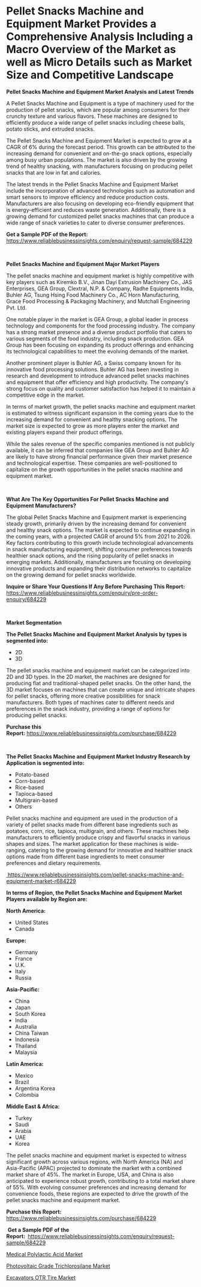 <p><h1>Pellet Snacks Machine and Equipment Market Provides a Comprehensive Analysis Including a Macro Overview of the Market as well as Micro Details such as Market Size and Competitive Landscape</h1></p><p><strong>Pellet Snacks Machine and Equipment Market Analysis and Latest Trends</strong></p>
<p><p>A Pellet Snacks Machine and Equipment is a type of machinery used for the production of pellet snacks, which are popular among consumers for their crunchy texture and various flavors. These machines are designed to efficiently produce a wide range of pellet snacks including cheese balls, potato sticks, and extruded snacks.</p><p>The Pellet Snacks Machine and Equipment Market is expected to grow at a CAGR of 6% during the forecast period. This growth can be attributed to the increasing demand for convenient and on-the-go snack options, especially among busy urban populations. The market is also driven by the growing trend of healthy snacking, with manufacturers focusing on producing pellet snacks that are low in fat and calories.</p><p>The latest trends in the Pellet Snacks Machine and Equipment Market include the incorporation of advanced technologies such as automation and smart sensors to improve efficiency and reduce production costs. Manufacturers are also focusing on developing eco-friendly equipment that is energy-efficient and reduces waste generation. Additionally, there is a growing demand for customized pellet snacks machines that can produce a wide range of snack varieties to cater to diverse consumer preferences.</p></p>
<p><strong>Get a Sample PDF of the Report:&nbsp;</strong> <a href="https://www.reliablebusinessinsights.com/enquiry/request-sample/684229">https://www.reliablebusinessinsights.com/enquiry/request-sample/684229</a></p>
<p>&nbsp;</p>
<p><strong>Pellet Snacks Machine and Equipment Major Market Players</strong></p>
<p><p>The pellet snacks machine and equipment market is highly competitive with key players such as Kiremko B.V., Jinan Dayi Extrusion Machinery Co., JAS Enterprises, GEA Group, Clextral, N.P. & Company, Radhe Equipments India, Buhler AG, Tsung Hsing Food Machinery Co., AC Horn Manufacturing, Grace Food Processing & Packaging Machinery, and Mutchall Engineering Pvt. Ltd.</p><p>One notable player in the market is GEA Group, a global leader in process technology and components for the food processing industry. The company has a strong market presence and a diverse product portfolio that caters to various segments of the food industry, including snack production. GEA Group has been focusing on expanding its product offerings and enhancing its technological capabilities to meet the evolving demands of the market.</p><p>Another prominent player is Buhler AG, a Swiss company known for its innovative food processing solutions. Buhler AG has been investing in research and development to introduce advanced pellet snacks machines and equipment that offer efficiency and high productivity. The company's strong focus on quality and customer satisfaction has helped it to maintain a competitive edge in the market.</p><p>In terms of market growth, the pellet snacks machine and equipment market is estimated to witness significant expansion in the coming years due to the increasing demand for convenient and healthy snacking options. The market size is expected to grow as more players enter the market and existing players expand their product offerings.</p><p>While the sales revenue of the specific companies mentioned is not publicly available, it can be inferred that companies like GEA Group and Buhler AG are likely to have strong financial performance given their market presence and technological expertise. These companies are well-positioned to capitalize on the growth opportunities in the pellet snacks machine and equipment market.</p></p>
<p>&nbsp;</p>
<p><strong>What Are The Key Opportunities For Pellet Snacks Machine and Equipment Manufacturers?</strong></p>
<p><p>The global Pellet Snacks Machine and Equipment market is experiencing steady growth, primarily driven by the increasing demand for convenient and healthy snack options. The market is expected to continue expanding in the coming years, with a projected CAGR of around 5% from 2021 to 2026. Key factors contributing to this growth include technological advancements in snack manufacturing equipment, shifting consumer preferences towards healthier snack options, and the rising popularity of pellet snacks in emerging markets. Additionally, manufacturers are focusing on developing innovative products and expanding their distribution networks to capitalize on the growing demand for pellet snacks worldwide.</p></p>
<p><strong>Inquire or Share Your Questions If Any Before Purchasing This Report:</strong> <a href="https://www.reliablebusinessinsights.com/enquiry/pre-order-enquiry/684229">https://www.reliablebusinessinsights.com/enquiry/pre-order-enquiry/684229</a></p>
<p>&nbsp;</p>
<p><strong>Market Segmentation</strong></p>
<p><strong>The Pellet Snacks Machine and Equipment Market Analysis by types is segmented into:</strong></p>
<p><ul><li>2D</li><li>3D</li></ul></p>
<p><p>The pellet snacks machine and equipment market can be categorized into 2D and 3D types. In the 2D market, the machines are designed for producing flat and traditional-shaped pellet snacks. On the other hand, the 3D market focuses on machines that can create unique and intricate shapes for pellet snacks, offering more creative possibilities for snack manufacturers. Both types of machines cater to different needs and preferences in the snack industry, providing a range of options for producing pellet snacks.</p></p>
<p><strong>Purchase this Report:&nbsp;</strong><a href="https://www.reliablebusinessinsights.com/purchase/684229">https://www.reliablebusinessinsights.com/purchase/684229</a></p>
<p>&nbsp;</p>
<p><strong>The Pellet Snacks Machine and Equipment Market Industry Research by Application is segmented into:</strong></p>
<p><ul><li>Potato-based</li><li>Corn-based</li><li>Rice-based</li><li>Tapioca-based</li><li>Multigrain-based</li><li>Others</li></ul></p>
<p><p>Pellet snacks machine and equipment are used in the production of a variety of pellet snacks made from different base ingredients such as potatoes, corn, rice, tapioca, multigrain, and others. These machines help manufacturers to efficiently produce crispy and flavorful snacks in various shapes and sizes. The market application for these machines is wide-ranging, catering to the growing demand for innovative and healthier snack options made from different base ingredients to meet consumer preferences and dietary requirements.</p></p>
<p><a href="https://www.reliablebusinessinsights.com/pellet-snacks-machine-and-equipment-market-r684229">&nbsp;https://www.reliablebusinessinsights.com/pellet-snacks-machine-and-equipment-market-r684229</a></p>
<p><strong>In terms of Region, the Pellet Snacks Machine and Equipment Market Players available by Region are:</strong></p>
<p>
    <p> <strong> North America: </strong>
        <ul>
            <li>United States</li>
            <li>Canada</li>
        </ul>
        </p> 
    <p> <strong> Europe: </strong>
        <ul>
            <li>Germany</li>
            <li>France</li>
            <li>U.K.</li>
            <li>Italy</li>
            <li>Russia</li>
        </ul>
        </p> 
    <p> <strong> Asia-Pacific: </strong>
        <ul>
            <li>China</li>
            <li>Japan</li>
            <li>South Korea</li>
            <li>India</li>
            <li>Australia</li>
            <li>China Taiwan</li>
            <li>Indonesia</li>
            <li>Thailand</li>
            <li>Malaysia</li>
        </ul>
        </p> 
    <p> <strong> Latin America: </strong>
        <ul>
            <li>Mexico</li>
            <li>Brazil</li>
            <li>Argentina Korea</li>
            <li>Colombia</li>
        </ul>
        </p> 
    <p> <strong> Middle East & Africa: </strong>
        <ul>
            <li>Turkey</li>
            <li>Saudi</li>
            <li>Arabia</li>
            <li>UAE</li>
            <li>Korea</li>
        </ul>
    </p>
    </p>
<p><p>The pellet snacks machine and equipment market is expected to witness significant growth across various regions, with North America (NA) and Asia-Pacific (APAC) projected to dominate the market with a combined market share of 45%. The market in Europe, USA, and China is also anticipated to experience robust growth, contributing to a total market share of 55%. With evolving consumer preferences and increasing demand for convenience foods, these regions are expected to drive the growth of the pellet snacks machine and equipment market.</p></p>
<p><strong>Purchase this Report: </strong><a href="https://www.reliablebusinessinsights.com/purchase/684229">https://www.reliablebusinessinsights.com/purchase/684229</a></p>
<p>&nbsp;<strong>Get a Sample PDF of the Report:&nbsp;&nbsp;</strong><a href="https://www.reliablebusinessinsights.com/enquiry/request-sample/684229">https://www.reliablebusinessinsights.com/enquiry/request-sample/684229</a></p>
<p><strong></strong></p>
<p><p><a href="https://medium.com/@richard_ellings/global-medical-polylactic-acid-market-focus-on-product-type-l-polylactic-plla-d-polylactic-4b6d41da12fa">Medical Polylactic Acid Market</a></p><p><a href="https://medium.com/@tigerlookbaliw/global-photovoltaic-grade-trichlorosilane-market-share-and-growth-opportunities-and-market-size-2dfc67399e67">Photovoltaic Grade Trichlorosilane Market</a></p><p><a href="https://medium.com/@tankuser238_5568/excavators-otr-tire-market-outlook-and-forecast-from-2024-to-2031-b38a5a07bf81">Excavators OTR Tire Market</a></p></p>